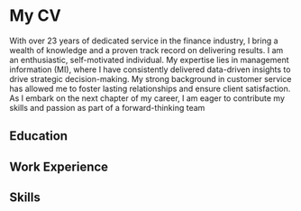 # My CV
With over 23 years of dedicated service in the finance industry, I bring a wealth of knowledge and a proven track record on delivering results. I am an enthusiastic, self-motivated individual. My expertise lies in management information (MI), where I have consistently delivered data-driven insights to drive strategic decision-making. My strong background in customer service has allowed me to foster lasting relationships and ensure client satisfaction. As I embark on the next chapter of my career, I am eager to contribute my skills and passion as part of a forward-thinking team

## Education

## Work Experience

## Skills
